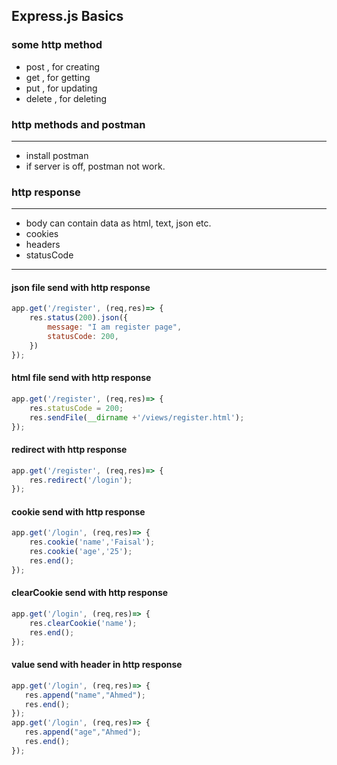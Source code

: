 ## Express.js Basics
### some http method
- post , for creating
- get , for getting
- put , for updating
- delete , for deleting

### http methods and postman
----
- install postman
- if server is off, postman not work.

### http response
---
- body can contain data as html, text, json etc.
- cookies
- headers
- statusCode
----
#### json file send with http response
```javascript
app.get('/register', (req,res)=> {
    res.status(200).json({
        message: "I am register page",
        statusCode: 200,
    })
});
```
#### html file send with http response
```javascript
app.get('/register', (req,res)=> {
    res.statusCode = 200;
    res.sendFile(__dirname +'/views/register.html');
});
```
#### redirect with http response
```javascript
app.get('/register', (req,res)=> {
    res.redirect('/login');
});
```
#### cookie send with http response
```javascript
app.get('/login', (req,res)=> {
    res.cookie('name','Faisal');
    res.cookie('age','25');
    res.end();
});
```
#### clearCookie send with http response
```javascript
app.get('/login', (req,res)=> {
    res.clearCookie('name');
    res.end();
});
```
#### value send with header in http response
```javascript
app.get('/login', (req,res)=> {
   res.append("name","Ahmed");
   res.end();
});
app.get('/login', (req,res)=> {
   res.append("age","Ahmed");
   res.end();
});
```